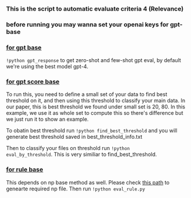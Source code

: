### This is the script to automatic evaluate criteria 4 (Relevance)

### before running you may wanna set your openai keys for gpt-base 

### [for gpt base](QUDeval/code/criteria4_anchor_relevence/gpt-base)
<code>!python gpt_response</code> to get zero-shot and few-shot gpt eval, by default we're using the best model gpt-4.

### [for gpt score base](/home/yw23374/QUDeval/code/criteria4_anchor_relevence/gpt-score-base)
To run this, you need to define a small set of your data to find best threshold on it, and then using this threshold to classify your main data.
In our paper, this is best threshold we found under small set is 20, 80. In this example, we use it as whole set to compute this so there's difference but we just run it to show an example.

To obatin best threshold run <code>!python find_best_threshold</code> and you will generate best threshold saved in best_threshold_info.txt

Then to classify your files on threshold run <code>!python eval_by_threshold</code>. This is very similiar to find_best_threshold. 

### [for rule base](QUDeval/code/criteria4_anchor_relevence/rule-base)
This depends on np base method as well. Please check [this path](QUDeval/code/criteria3_giveness) to genearte required np file.
Then run <code>!python eval_rule.py</code>